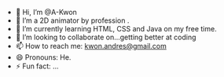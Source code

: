 - 👋 Hi, I’m @A-Kwon
- 👀 I’m a 2D animator by profession .
- 🌱 I’m currently learning HTML, CSS and Java on my free time.
- 💞️ I’m looking to collaborate on...getting better at coding
- 📫 How to reach me: kwon.andres@gmail.com 
- 😄 Pronouns: He.
- ⚡ Fun fact: ...

<!---
A-Kwon/A-Kwon is a ✨ special ✨ repository because its `README.md` (this file) appears on your GitHub profile.
You can click the Preview link to take a look at your changes.
--->
